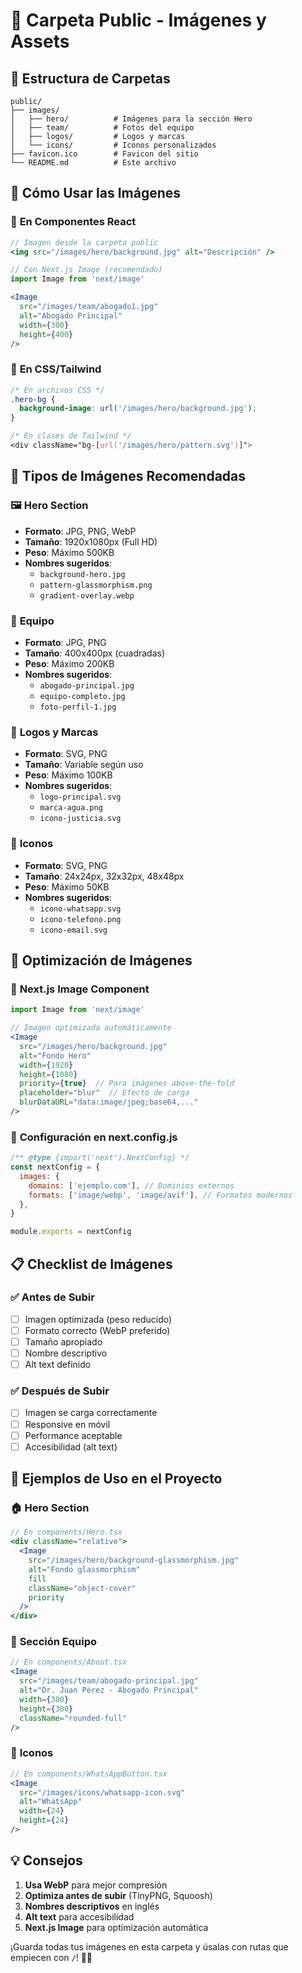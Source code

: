 # 📁 Carpeta Public - Imágenes y Assets

## 📍 **Estructura de Carpetas**

```
public/
├── images/
│   ├── hero/          # Imágenes para la sección Hero
│   ├── team/          # Fotos del equipo
│   ├── logos/         # Logos y marcas
│   └── icons/         # Iconos personalizados
├── favicon.ico        # Favicon del sitio
└── README.md          # Este archivo
```

## 🎯 **Cómo Usar las Imágenes**

### 📱 **En Componentes React**
```jsx
// Imagen desde la carpeta public
<img src="/images/hero/background.jpg" alt="Descripción" />

// Con Next.js Image (recomendado)
import Image from 'next/image'

<Image 
  src="/images/team/abogado1.jpg" 
  alt="Abogado Principal"
  width={300}
  height={400}
/>
```

### 🎨 **En CSS/Tailwind**
```css
/* En archivos CSS */
.hero-bg {
  background-image: url('/images/hero/background.jpg');
}

/* En clases de Tailwind */
<div className="bg-[url('/images/hero/pattern.svg')]">
```

## 📂 **Tipos de Imágenes Recomendadas**

### 🖼️ **Hero Section**
- **Formato**: JPG, PNG, WebP
- **Tamaño**: 1920x1080px (Full HD)
- **Peso**: Máximo 500KB
- **Nombres sugeridos**:
  - `background-hero.jpg`
  - `pattern-glassmorphism.png`
  - `gradient-overlay.webp`

### 👥 **Equipo**
- **Formato**: JPG, PNG
- **Tamaño**: 400x400px (cuadradas)
- **Peso**: Máximo 200KB
- **Nombres sugeridos**:
  - `abogado-principal.jpg`
  - `equipo-completo.jpg`
  - `foto-perfil-1.jpg`

### 🏢 **Logos y Marcas**
- **Formato**: SVG, PNG
- **Tamaño**: Variable según uso
- **Peso**: Máximo 100KB
- **Nombres sugeridos**:
  - `logo-principal.svg`
  - `marca-agua.png`
  - `icono-justicia.svg`

### 🎨 **Iconos**
- **Formato**: SVG, PNG
- **Tamaño**: 24x24px, 32x32px, 48x48px
- **Peso**: Máximo 50KB
- **Nombres sugeridos**:
  - `icono-whatsapp.svg`
  - `icono-telefono.png`
  - `icono-email.svg`

## 🚀 **Optimización de Imágenes**

### 📱 **Next.js Image Component**
```jsx
import Image from 'next/image'

// Imagen optimizada automáticamente
<Image
  src="/images/hero/background.jpg"
  alt="Fondo Hero"
  width={1920}
  height={1080}
  priority={true}  // Para imágenes above-the-fold
  placeholder="blur"  // Efecto de carga
  blurDataURL="data:image/jpeg;base64,..."
/>
```

### 🎯 **Configuración en next.config.js**
```javascript
/** @type {import('next').NextConfig} */
const nextConfig = {
  images: {
    domains: ['ejemplo.com'], // Dominios externos
    formats: ['image/webp', 'image/avif'], // Formatos modernos
  },
}

module.exports = nextConfig
```

## 📋 **Checklist de Imágenes**

### ✅ **Antes de Subir**
- [ ] Imagen optimizada (peso reducido)
- [ ] Formato correcto (WebP preferido)
- [ ] Tamaño apropiado
- [ ] Nombre descriptivo
- [ ] Alt text definido

### ✅ **Después de Subir**
- [ ] Imagen se carga correctamente
- [ ] Responsive en móvil
- [ ] Performance aceptable
- [ ] Accesibilidad (alt text)

## 🎨 **Ejemplos de Uso en el Proyecto**

### 🏠 **Hero Section**
```jsx
// En components/Hero.tsx
<div className="relative">
  <Image
    src="/images/hero/background-glassmorphism.jpg"
    alt="Fondo glassmorphism"
    fill
    className="object-cover"
    priority
  />
</div>
```

### 👥 **Sección Equipo**
```jsx
// En components/About.tsx
<Image
  src="/images/team/abogado-principal.jpg"
  alt="Dr. Juan Pérez - Abogado Principal"
  width={300}
  height={300}
  className="rounded-full"
/>
```

### 📱 **Iconos**
```jsx
// En components/WhatsAppButton.tsx
<Image
  src="/images/icons/whatsapp-icon.svg"
  alt="WhatsApp"
  width={24}
  height={24}
/>
```

## 💡 **Consejos**

1. **Usa WebP** para mejor compresión
2. **Optimiza antes de subir** (TinyPNG, Squoosh)
3. **Nombres descriptivos** en inglés
4. **Alt text** para accesibilidad
5. **Next.js Image** para optimización automática

¡Guarda todas tus imágenes en esta carpeta y úsalas con rutas que empiecen con `/`! 🎨📁


